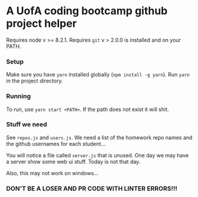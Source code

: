 # A UofA coding bootcamp github project helper

Requires node v >= 8.2.1.
Requires `git` v > 2.0.0 is installed and on your PATH.

### Setup

Make sure you have `yarn` installed globally (`npm install -g yarn`).
Run `yarn` in the project directory.

### Running

To run, use `yarn start <PATH>`.
If the path does not exist it will shit.

### Stuff we need

See `repos.js` and `users.js`. We need a list of the homework repo names and the github usernames
for each student...

You will notice a file called `server.js` that is unused. One day we may have a server show some web ui stuff. Today is not that day.

Also, this may not work on windows...

### DON'T BE A LOSER AND PR CODE WITH LINTER ERRORS!!!